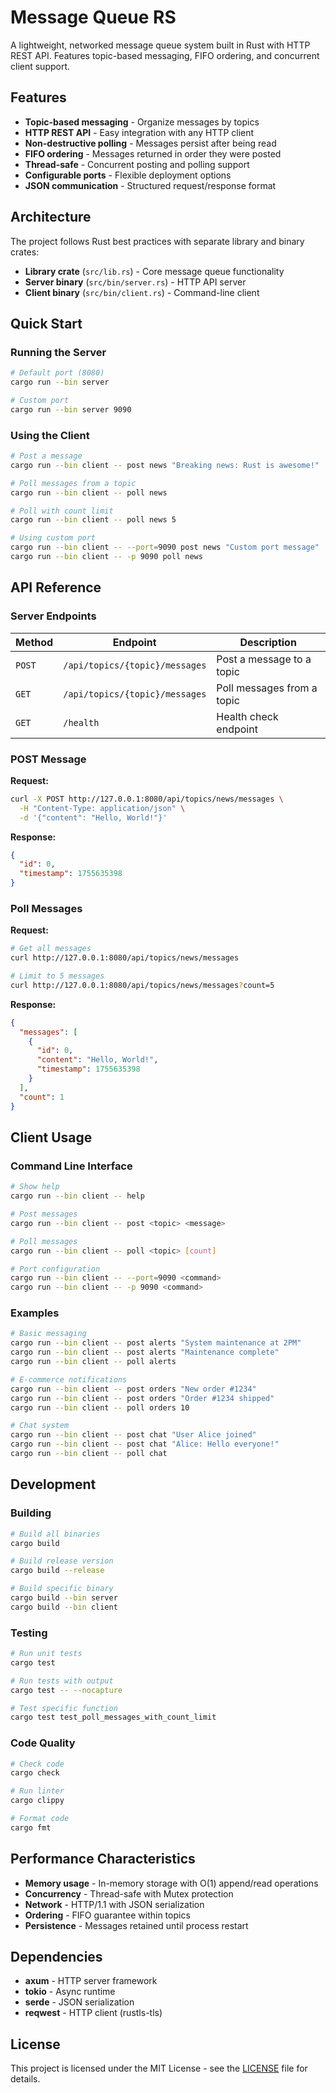 # Message Queue RS

A lightweight, networked message queue system built in Rust with HTTP REST API. Features topic-based messaging, FIFO ordering, and concurrent client support.

## Features

- **Topic-based messaging** - Organize messages by topics
- **HTTP REST API** - Easy integration with any HTTP client
- **Non-destructive polling** - Messages persist after being read
- **FIFO ordering** - Messages returned in order they were posted
- **Thread-safe** - Concurrent posting and polling support
- **Configurable ports** - Flexible deployment options
- **JSON communication** - Structured request/response format

## Architecture

The project follows Rust best practices with separate library and binary crates:

- **Library crate** (`src/lib.rs`) - Core message queue functionality
- **Server binary** (`src/bin/server.rs`) - HTTP API server
- **Client binary** (`src/bin/client.rs`) - Command-line client

## Quick Start

### Running the Server

```bash
# Default port (8080)
cargo run --bin server

# Custom port
cargo run --bin server 9090
```

### Using the Client

```bash
# Post a message
cargo run --bin client -- post news "Breaking news: Rust is awesome!"

# Poll messages from a topic
cargo run --bin client -- poll news

# Poll with count limit
cargo run --bin client -- poll news 5

# Using custom port
cargo run --bin client -- --port=9090 post news "Custom port message"
cargo run --bin client -- -p 9090 poll news
```

## API Reference

### Server Endpoints

| Method | Endpoint | Description |
|--------|----------|-------------|
| `POST` | `/api/topics/{topic}/messages` | Post a message to a topic |
| `GET` | `/api/topics/{topic}/messages` | Poll messages from a topic |
| `GET` | `/health` | Health check endpoint |

### POST Message

**Request:**
```bash
curl -X POST http://127.0.0.1:8080/api/topics/news/messages \
  -H "Content-Type: application/json" \
  -d '{"content": "Hello, World!"}'
```

**Response:**
```json
{
  "id": 0,
  "timestamp": 1755635398
}
```

### Poll Messages

**Request:**
```bash
# Get all messages
curl http://127.0.0.1:8080/api/topics/news/messages

# Limit to 5 messages
curl http://127.0.0.1:8080/api/topics/news/messages?count=5
```

**Response:**
```json
{
  "messages": [
    {
      "id": 0,
      "content": "Hello, World!",
      "timestamp": 1755635398
    }
  ],
  "count": 1
}
```

## Client Usage

### Command Line Interface

```bash
# Show help
cargo run --bin client -- help

# Post messages
cargo run --bin client -- post <topic> <message>

# Poll messages
cargo run --bin client -- poll <topic> [count]

# Port configuration
cargo run --bin client -- --port=9090 <command>
cargo run --bin client -- -p 9090 <command>
```

### Examples

```bash
# Basic messaging
cargo run --bin client -- post alerts "System maintenance at 2PM"
cargo run --bin client -- post alerts "Maintenance complete"
cargo run --bin client -- poll alerts

# E-commerce notifications
cargo run --bin client -- post orders "New order #1234"
cargo run --bin client -- post orders "Order #1234 shipped"
cargo run --bin client -- poll orders 10

# Chat system
cargo run --bin client -- post chat "User Alice joined"
cargo run --bin client -- post chat "Alice: Hello everyone!"
cargo run --bin client -- poll chat
```

## Development

### Building

```bash
# Build all binaries
cargo build

# Build release version
cargo build --release

# Build specific binary
cargo build --bin server
cargo build --bin client
```

### Testing

```bash
# Run unit tests
cargo test

# Run tests with output
cargo test -- --nocapture

# Test specific function
cargo test test_poll_messages_with_count_limit
```

### Code Quality

```bash
# Check code
cargo check

# Run linter
cargo clippy

# Format code
cargo fmt
```

## Performance Characteristics

- **Memory usage** - In-memory storage with O(1) append/read operations
- **Concurrency** - Thread-safe with Mutex protection
- **Network** - HTTP/1.1 with JSON serialization
- **Ordering** - FIFO guarantee within topics
- **Persistence** - Messages retained until process restart

## Dependencies

- **axum** - HTTP server framework
- **tokio** - Async runtime  
- **serde** - JSON serialization
- **reqwest** - HTTP client (rustls-tls)

## License

This project is licensed under the MIT License - see the [LICENSE](LICENSE) file for details.
